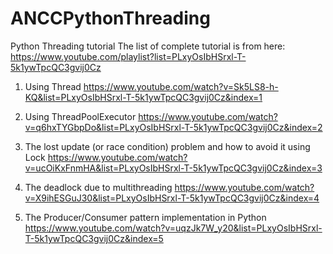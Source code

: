 # ANCCPythonThreading
Python Threading tutorial
The list of complete tutorial is from here: https://www.youtube.com/playlist?list=PLxyOsIbHSrxl-T-5k1ywTpcQC3gvij0Cz
1. Using Thread
https://www.youtube.com/watch?v=Sk5LS8-h-KQ&list=PLxyOsIbHSrxl-T-5k1ywTpcQC3gvij0Cz&index=1

2. Using ThreadPoolExecutor
https://www.youtube.com/watch?v=q6hxTYGbpDo&list=PLxyOsIbHSrxl-T-5k1ywTpcQC3gvij0Cz&index=2

3. The lost update (or race condition) problem and how to avoid it using Lock
https://www.youtube.com/watch?v=ucOiKxFnmHA&list=PLxyOsIbHSrxl-T-5k1ywTpcQC3gvij0Cz&index=3

4. The deadlock due to multithreading
https://www.youtube.com/watch?v=X9ihESGuJ30&list=PLxyOsIbHSrxl-T-5k1ywTpcQC3gvij0Cz&index=4

5. The Producer/Consumer pattern implementation in Python
https://www.youtube.com/watch?v=uqzJk7W_y20&list=PLxyOsIbHSrxl-T-5k1ywTpcQC3gvij0Cz&index=5
